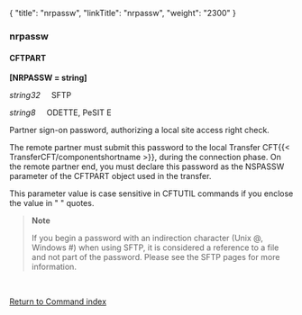 {
    "title": "nrpassw",
    "linkTitle": "nrpassw",
    "weight": "2300"
}<span id="nrpassw"></span>

### nrpassw

#### CFTPART

**\[NRPASSW = string\]**

*string32*     SFTP

*string8*     ODETTE, PeSIT E

Partner sign-on password, authorizing a local site access right check.

The remote partner must submit this password to the local Transfer CFT{{< TransferCFT/componentshortname  >}}, during the connection phase. On the remote partner end, you must declare this
password as the NSPASSW parameter of the CFTPART object
used in the transfer.

This parameter value is case sensitive in CFTUTIL commands if you enclose the value in " " quotes.

> **Note**
>
> If you begin a password with an indirection character (Unix @, Windows #) when using SFTP, it is considered a reference to a file and not part of the password. Please see the SFTP pages for more information.

 

[Return to Command index](../../)
